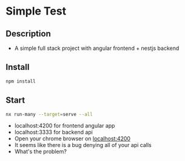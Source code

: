# Simple Test

## Description

* A simple full stack project with angular frontend + nestjs backend

## Install

```bash
npm install
```

## Start

```bash
nx run-many --target=serve --all
```

* localhost:4200 for frontend angular app
* localhost:3333 for backend api
* Open your chrome browser on [localhost:4200](http://localhost:4200)
* It seems like there is a bug denying all of your api calls
* What's the problem?
